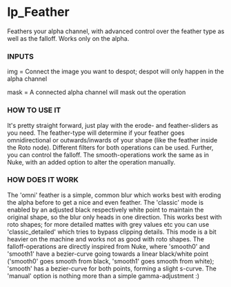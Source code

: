 # lp_Feather

Feathers your alpha channel, with advanced control over the feather type as well as the falloff. Works only on the alpha.

### INPUTS

img = Connect the image you want to despot; despot will only happen in the alpha channel

mask = A connected alpha channel will mask out the operation


### HOW TO USE IT
It's pretty straight forward, just play with the erode- and feather-sliders as you need. The feather-type will determine if your feather goes omnidirectional or outwards/inwards of your shape (like the feather inside the Roto node). Different filters for both operations can be used.
Further, you can control the falloff. The smooth-operations work the same as in Nuke, with an added option to alter the operation manually.

### HOW DOES IT WORK
The 'omni' feather is a simple, common blur which works best with eroding the alpha before to get a nice and even feather. The 'classic' mode is enabled by an adjusted black respectively white point to maintain the original shape, so the blur only heads in one direction. This works best with roto shapes; for more detailed mattes with grey values etc you can use 'classic_detailed' which tries to bypass clipping details. This mode is a bit heavier on the machine and works not as good with roto shapes.
The falloff-operations are directly inspired from Nuke, where 'smooth0' and 'smooth1' have a bezier-curve going towards a linear black/white point ('smooth0' goes smooth from black, 'smooth1' goes smooth from white); 'smooth' has a bezier-curve for both points, forming a slight s-curve. The 'manual' option is nothing more than a simple gamma-adjustment :)


